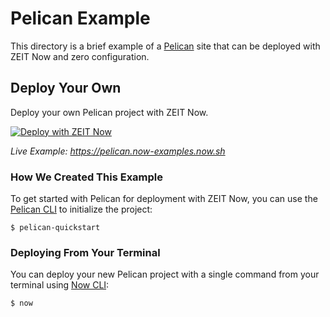 # Pelican Example

This directory is a brief example of a [Pelican](https://docs.getpelican.com/en/stable/) site that can be deployed with ZEIT Now and zero configuration.

## Deploy Your Own

Deploy your own Pelican project with ZEIT Now.

[![Deploy with ZEIT Now](https://zeit.co/button)](https://zeit.co/new/project?template=https://github.com/zeit/now-examples/tree/master/pelican)

_Live Example: https://pelican.now-examples.now.sh_

### How We Created This Example

To get started with Pelican for deployment with ZEIT Now, you can use the [Pelican CLI](https://docs.getpelican.com/en/stable/install.html) to initialize the project:

```shell
$ pelican-quickstart
```

### Deploying From Your Terminal

You can deploy your new Pelican project with a single command from your terminal using [Now CLI](/download):

```shell
$ now
```
